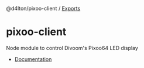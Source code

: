 @d4lton/pixoo-client / [Exports](modules.md)

# pixoo-client
Node module to control Divoom's Pixoo64 LED display

- [Documentation](docs/modules.md)

